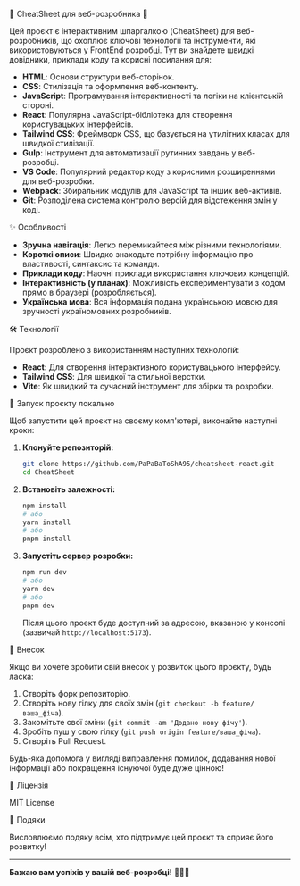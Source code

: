 🚀 CheatSheet для веб-розробника 🚀

Цей проєкт є інтерактивним шпаргалкою (CheatSheet) для веб-розробників, що охоплює ключові технології та інструменти, які використовуються у FrontEnd розробці. Тут ви знайдете швидкі довідники, приклади коду та корисні посилання для:

  * **HTML**: Основи структури веб-сторінок.
  * **CSS**: Стилізація та оформлення веб-контенту.
  * **JavaScript**: Програмування інтерактивності та логіки на клієнтській стороні.
  * **React**: Популярна JavaScript-бібліотека для створення користувацьких інтерфейсів.
  * **Tailwind CSS**: Фреймворк CSS, що базується на утилітних класах для швидкої стилізації.
  * **Gulp**: Інструмент для автоматизації рутинних завдань у веб-розробці.
  * **VS Code**: Популярний редактор коду з корисними розширеннями для веб-розробки.
  * **Webpack**: Збиральник модулів для JavaScript та інших веб-активів.
  * **Git**: Розподілена система контролю версій для відстеження змін у коді.

 ✨ Особливості

  * **Зручна навігація**: Легко перемикайтеся між різними технологіями.
  * **Короткі описи**: Швидко знаходьте потрібну інформацію про властивості, синтаксис та команди.
  * **Приклади коду**: Наочні приклади використання ключових концепцій.
  * **Інтерактивність (у планах)**: Можливість експериментувати з кодом прямо в браузері (розробляється).
  * **Українська мова**: Вся інформація подана українською мовою для зручності україномовних розробників.

🛠️ Технології

Проєкт розроблено з використанням наступних технологій:

  * **React**: Для створення інтерактивного користувацького інтерфейсу.
  * **Tailwind CSS**: Для швидкої та стильної верстки.
  * **Vite**: Як швидкий та сучасний інструмент для збірки та розробки.

🚀 Запуск проєкту локально

Щоб запустити цей проєкт на своєму комп'ютері, виконайте наступні кроки:

1.  **Клонуйте репозиторій:**

    ```bash
    git clone https://github.com/PaPaBaToShA95/cheatsheet-react.git
    cd CheatSheet
    ```

2.  **Встановіть залежності:**

    ```bash
    npm install
    # або
    yarn install
    # або
    pnpm install
    ```

3.  **Запустіть сервер розробки:**

    ```bash
    npm run dev
    # або
    yarn dev
    # або
    pnpm dev
    ```

    Після цього проєкт буде доступний за адресою, вказаною у консолі (зазвичай `http://localhost:5173`).



 🤝 Внесок

Якщо ви хочете зробити свій внесок у розвиток цього проєкту, будь ласка:

1.  Створіть форк репозиторію.
2.  Створіть нову гілку для своїх змін (`git checkout -b feature/ваша_фіча`).
3.  Закомітьте свої зміни (`git commit -am 'Додано нову фічу'`).
4.  Зробіть пуш у свою гілку (`git push origin feature/ваша_фіча`).
5.  Створіть Pull Request.

Будь-яка допомога у вигляді виправлення помилок, додавання нової інформації або покращення існуючої буде дуже цінною\!

📝 Ліцензія

 MIT License

🙏 Подяки

Висловлюємо подяку всім, хто підтримує цей проєкт та сприяє його розвитку\!

-----

**Бажаю вам успіхів у вашій веб-розробці\!** 🚀🇺🇦